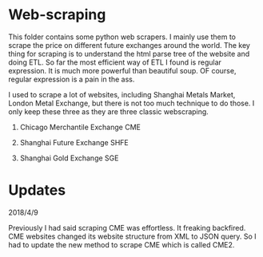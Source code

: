 # Web-scraping

This folder contains some python web scrapers. I mainly use them to scrape the price on different future exchanges around the world. The key thing for scraping is to understand the html parse tree of the website and doing ETL. So far the most efficient way of ETL I found is regular expression. It is much more powerful than beautiful soup. OF course, regular expression is a pain in the ass. 

I used to scrape a lot of websites, including Shanghai Metals Market, London Metal Exchange, but there is not too much technique to do those. I only keep these three as they are three classic webscraping.

1. Chicago Merchantile Exchange CME

2. Shanghai Future Exchange SHFE

3. Shanghai Gold Exchange SGE

# Updates

2018/4/9

Previously I had said scraping CME was effortless. It freaking backfired. CME websites changed its website structure from XML to JSON query. So I had to update the new method to scrape CME which is called CME2.
